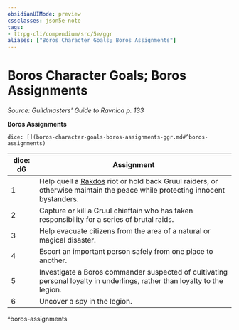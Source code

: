 ```yaml
---
obsidianUIMode: preview
cssclasses: json5e-note
tags:
- ttrpg-cli/compendium/src/5e/ggr
aliases: ["Boros Character Goals; Boros Assignments"]
---
```

# Boros Character Goals; Boros Assignments
*Source: Guildmasters' Guide to Ravnica p. 133* 

**Boros Assignments**

`dice: [](boros-character-goals-boros-assignments-ggr.md#^boros-assignments)`

| dice: d6 | Assignment |
|----------|------------|
| 1 | Help quell a [Rakdos](3-Mechanics/CLI/bestiary/npc/rakdos-ggr.md) riot or hold back Gruul raiders, or otherwise maintain the peace while protecting innocent bystanders. |
| 2 | Capture or kill a Gruul chieftain who has taken responsibility for a series of brutal raids. |
| 3 | Help evacuate citizens from the area of a natural or magical disaster. |
| 4 | Escort an important person safely from one place to another. |
| 5 | Investigate a Boros commander suspected of cultivating personal loyalty in underlings, rather than loyalty to the legion. |
| 6 | Uncover a spy in the legion. |
^boros-assignments